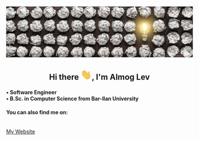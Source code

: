 ![](innovation.jpg)

<html>
<h2 align="center">Hi there <img src="https://raw.githubusercontent.com/ABSphreak/ABSphreak/master/gifs/Hi.gif" width="30px">, I'm Almog Lev</h2>
<h4 align="left">
• Software Engineer<br>
• B.Sc. in Computer Science from Bar-Ilan University<br>
</h4>
<h4 align="left">You can also find me on:</h4>
<a href="https://www.linkedin.com/in/almoglev" target="_blank"><i class="fa fa-linkedin-square" aria-hidden="true"></i></a>
<br>
<a href="https://almoglev.github.io/" target="_blank"><i class="fa fa-linkedin-globe" aria-hidden="true"></i>My Website</a>
</html>
